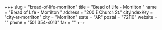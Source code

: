 +++
slug = "bread-of-life-morrilton"
title = "Bread of Life - Morrilton "
name = "Bread of Life - Morrilton "
address = "200 E Church St."
cityIndexKey = "city-ar-morrilton"
city = "Morrilton"
state = "AR"
postal = "72110"
website = ""
phone = "501 354-4013"
fax = ""
+++
